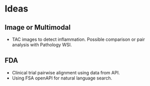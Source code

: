 # Ideas

## Image or Multimodal
- TAC images to detect inflammation. Possible comparison or pair analysis with Pathology WSI.


## FDA
- Clinical trial pairwise alignment using data from API.
- Using FSA openAPI for natural language search.

